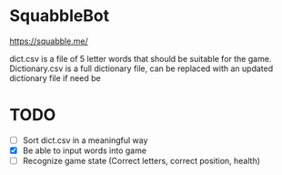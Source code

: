 # SquabbleBot
https://squabble.me/


dict.csv is a file of 5 letter words that should be suitable for the game. Dictionary.csv is a full dictionary file, can be replaced with an updated dictionary file if need be

# TODO
- [ ] Sort dict.csv in a meaningful way
- [X] Be able to input words into game
- [ ] Recognize game state (Correct letters, correct position, health)
